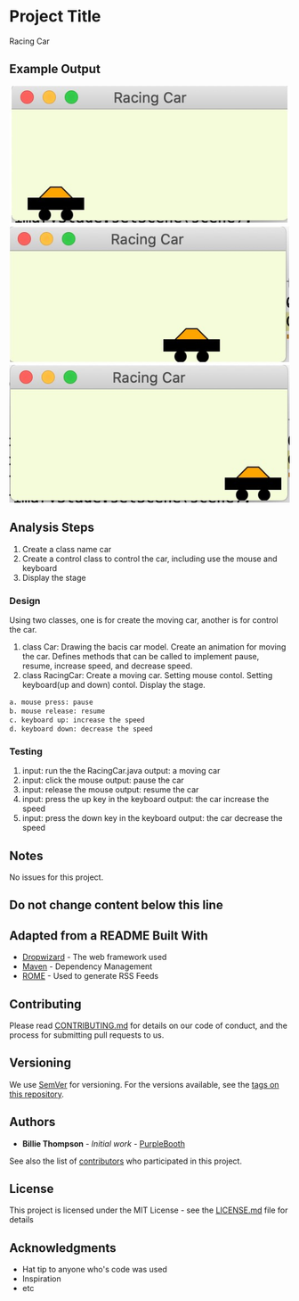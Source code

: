 # Project Title

Racing Car

## Example Output

![Sample Output](car2.jpg)

## Analysis Steps

1. Create a class name car
2. Create a control class to control the car, including use the mouse and keyboard
3. Display the stage

### Design

Using two classes, one is for create the moving car, another is for control the car.
1. class Car:
    Drawing the bacis car model.
    Create an animation for moving the car.
    Defines methods that can be called to implement pause, resume, increase speed, and decrease speed.
2. class RacingCar:
    Create a moving car.
    Setting mouse contol.
    Setting keyboard(up and down) contol.
    Display the stage.

```
a. mouse press: pause
b. mouse release: resume
c. keyboard up: increase the speed
d. keyboard down: decrease the speed
```

### Testing

1. input: run the the RacingCar.java
   output: a moving car 
2. input: click the mouse 
   output: pause the car
3. input: release the mouse 
   output: resume the car
4. input: press the up key in the keyboard 
   output: the car increase the speed
5. input: press the down key in the keyboard 
   output: the car decrease the speed

## Notes

No issues for this project.

## Do not change content below this line
## Adapted from a README Built With

* [Dropwizard](http://www.dropwizard.io/1.0.2/docs/) - The web framework used
* [Maven](https://maven.apache.org/) - Dependency Management
* [ROME](https://rometools.github.io/rome/) - Used to generate RSS Feeds

## Contributing

Please read [CONTRIBUTING.md](https://gist.github.com/PurpleBooth/b24679402957c63ec426) for details on our code of conduct, and the process for submitting pull requests to us.

## Versioning

We use [SemVer](http://semver.org/) for versioning. For the versions available, see the [tags on this repository](https://github.com/your/project/tags). 

## Authors

* **Billie Thompson** - *Initial work* - [PurpleBooth](https://github.com/PurpleBooth)

See also the list of [contributors](https://github.com/your/project/contributors) who participated in this project.

## License

This project is licensed under the MIT License - see the [LICENSE.md](LICENSE.md) file for details

## Acknowledgments

* Hat tip to anyone who's code was used
* Inspiration
* etc
